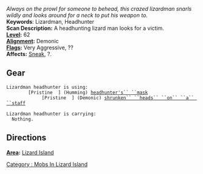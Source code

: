 *Always on the prowl for someone to behead, this crazed lizardman snarls
wildly and looks around for a neck to put his weapon to.*  
**Keywords**: Lizardman, Headhunter  
**Scan Description:** A headhunting lizard man looks for a victim.  
**[Level](Level.md "wikilink"):** 62  
**[Alignment](Alignment.md "wikilink"):** Demonic  
**[Flags](:Category:_Mob_Types.md "wikilink"):** Very Aggressive, ??  
**Affects:** [Sneak](Sneak "wikilink"), ?.

## Gear

`Lizardman headhunter is using:`  
`  `<worn on head>`      [Pristine  ] (Humming) `[`headhunter's`` ``mask`](Headhunter's_Mask.md "wikilink")  
`  `<wielded>`           [Pristine  ] (Demonic) `[`shrunken`` ``heads`` ``on`` ``a`` ``staff`](Shrunken_Heads_On_A_Staff.md "wikilink")

`Lizardman headhunter is carrying:`  
`  Nothing.`

## Directions

**[Area](:Category:_Areas.md "wikilink"):** [ Lizard
Island](:Category:_Lizard_Island.md "wikilink")

[Category : Mobs In Lizard
Island](Category_:_Mobs_In_Lizard_Island "wikilink")
